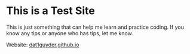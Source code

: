 # This is a Test Site
This is just something that can help me learn and practice coding. If you know any tips or anyone who has tips, let me know.

Website: <a href="https://dat1guyder.github.io/">dat1guyder.github.io</a>
